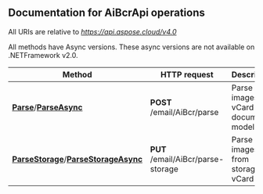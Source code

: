 

## Documentation for AiBcrApi operations

All URIs are relative to *https://api.aspose.cloud/v4.0*

All methods have Async versions. These async versions are not available on .NETFramework v2.0.

Method | HTTP request | Description
------------- | ------------- | -------------
[**Parse**](AiBcrApi.md#Parse)/[**ParseAsync**](AiBcrApi.md#ParseAsync)| **POST** /email/AiBcr/parse| Parse images to vCard document models             
[**ParseStorage**](AiBcrApi.md#ParseStorage)/[**ParseStorageAsync**](AiBcrApi.md#ParseStorageAsync)| **PUT** /email/AiBcr/parse-storage| Parse images from storage to vCard files             



